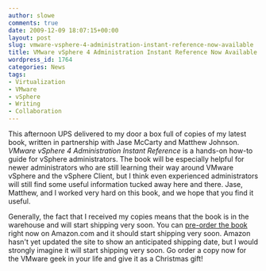 ```yaml
---
author: slowe
comments: true
date: 2009-12-09 18:07:15+00:00
layout: post
slug: vmware-vsphere-4-administration-instant-reference-now-available
title: VMware vSphere 4 Administration Instant Reference Now Available
wordpress_id: 1764
categories: News
tags:
- Virtualization
- VMware
- vSphere
- Writing
- Collaboration
---
```


This afternoon UPS delivered to my door a box full of copies of my latest book, written in partnership with Jase McCarty and Matthew Johnson. _VMware vSphere 4 Administration Instant Reference_ is a hands-on how-to guide for vSphere administrators. The book will be especially helpful for newer administrators who are still learning their way around VMware vSphere and the vSphere Client, but I think even experienced administrators will still find some useful information tucked away here and there. Jase, Matthew, and I worked very hard on this book, and we hope that you find it useful.

Generally, the fact that I received my copies means that the book is in the warehouse and will start shipping very soon. You can [pre-order the book](http://www.amazon.com/VMware-vSphere-Administration-Instant-Reference/dp/0470520728/ref=sr_1_3?ie=UTF8&s=books&qid=1260399569&sr=8-3) right now on Amazon.com and it should start shipping very soon. Amazon hasn't yet updated the site to show an anticipated shipping date, but I would strongly imagine it will start shipping very soon. Go order a copy now for the VMware geek in your life and give it as a Christmas gift!

